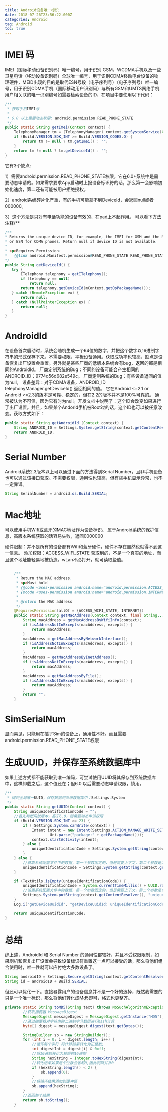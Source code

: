 ```yaml
---
title: Android设备唯一标识
date: 2018-07-26T23:56:22.000Z
categories: Android
tag: Android
toc: true
---
```


# IMEI 码
IMEI（国际移动设备识别码）唯一编号，用于识别 GSM，WCDMA手机以及一些卫星电话（移动设备识别码）全球唯一编号，用于识别CDMA移动电台设备的物理硬件，MEID出现的目的是取代ESN号段（电子序列号）（电子序列号）唯一编号，用于识别CDMA手机（国际移动用户识别码）与所有GSM和UMTS网络手机用户相关联的唯一识别编号如需要检索设备的ID，在项目中要使用以下代码：

```java
/**
 * 获取手机IMEI号
 *
 * 6.0 以上需要动态权限: android.permission.READ_PHONE_STATE
 */
public static String getImei(Context context) {
    TelephonyManager tm = (TelephonyManager) context.getSystemService(Context.TELEPHONY_SERVICE);
    if (Build.VERSION.SDK_INT >= Build.VERSION_CODES.O) {
        return tm != null ? tm.getImei() : "";
    }
    return tm != null ? tm.getDeviceId() : "";
}
```
它有3个缺点:

1）需要android.permission.READ_PHONE_STATE权限，它在6.0+系统中是需要动态申请的。如果需求要求App启动时上报设备标识符的话，那么第一会影响初始化速度，第二还有可能被用户拒绝授权。

2）android系统碎片化严重，有的手机可能拿不到DeviceId，会返回null或者000000。

3）这个方法是只对有电话功能的设备有效的，在pad上不起作用。 可以看下方法注释/**

```java
/**
* Returns the unique device ID, for example, the IMEI for GSM and the MEID
* or ESN for CDMA phones. Return null if device ID is not available.
*
* <p>Requires Permission:
*   {@link android.Manifest.permission#READ_PHONE_STATE READ_PHONE_STATE}
*/
public String getDeviceId() {
   try {
       ITelephony telephony = getITelephony();
       if (telephony == null)
           return null;
       return telephony.getDeviceId(mContext.getOpPackageName());
   } catch (RemoteException ex) {
       return null;
   } catch (NullPointerException ex) {
       return null;
   }
}
```

# AndroidId

在设备首次启动时，系统会随机生成一个64位的数字，并把这个数字以16进制字符串的形式保存下来。不需要权限，平板设备通用。获取成功率也较高，缺点是设备恢复出厂设置会重置。另外就是某些厂商的低版本系统会有bug，返回的都是相同的AndroidId。
厂商定制系统的Bug：不同的设备可能会产生相同的ANDROID_ID：9774d56d682e549c。
厂商定制系统的Bug：有些设备返回的值为null。
设备差异：对于CDMA设备，ANDROID_ID telephonyManager.getDeviceId() 返回相同的值。
它在Android <=2.1 or Android >=2.3的版本是可靠、稳定的，但在2.2的版本并不是100%可靠的。
通常被认为不可信，因为它有时为null。开发文档中说明了：这个ID会改变如果进行了出厂设置。并且，如果某个Andorid手机被Root过的话，这个ID也可以被任意改变。获取方式如下：

```java
public static String getAndroidId (Context context) {
    String ANDROID_ID = Settings.System.getString(context.getContentResolver(), Settings.System.ANDROID_ID);
    return ANDROID_ID;
}
```

# Serial Number
Android系统2.3版本以上可以通过下面的方法得到Serial Number，且非手机设备也可以通过该接口获取。不需要权限，通用性也较高，但有些手机显示异常，也不一定靠谱。
```java
String SerialNumber = android.os.Build.SERIAL;
```


# Mac地址

可以使用手机Wifi或蓝牙的MAC地址作为设备标识。
属于Android系统的保护信息，高版本系统获取的话容易失败，返回0000000

硬件限制：并不是所有的设备都有Wifi和蓝牙硬件，硬件不存在自然也就得不到这一信息。
添加权限：ACCESS_WIFI_STATE
获取到的，不是一个真实的地址，而且这个地址能轻易地被伪造。wLan不必打开，就可读取些值。

```java

    /**
     * Return the MAC address.
     * <p>Must hold
     * {@code <uses-permission android:name="android.permission.ACCESS_WIFI_STATE" />},
     * {@code <uses-permission android:name="android.permission.INTERNET" />}</p>
     *
     * @return the MAC address
     */
    @RequiresPermission(allOf = {ACCESS_WIFI_STATE, INTERNET})
    public static String getMacAddress(Context context, final String... excepts) {
        String macAddress = getMacAddressByWifiInfo(context);
        if (isAddressNotInExcepts(macAddress, excepts)) {
            return macAddress;
        }
        macAddress = getMacAddressByNetworkInterface();
        if (isAddressNotInExcepts(macAddress, excepts)) {
            return macAddress;
        }
        macAddress = getMacAddressByInetAddress();
        if (isAddressNotInExcepts(macAddress, excepts)) {
            return macAddress;
        }
        macAddress = getMacAddressByFile();
        if (isAddressNotInExcepts(macAddress, excepts)) {
            return macAddress;
        }
        return "";
    }

```

# SimSerialNum

显而易见，只能用在插了Sim的设备上，通用性不好。而且需要android.permission.READ_PHONE_STATE权限

# 生成UUID，并保存至系统数据库中

如果上述方式都不能获取到唯一编码，可尝试使用UUID将其保存到系统数据库中，这样卸载之后，这个值还在；但6.0 以后需要动态申请权限，慎用。

```java
/**
 * 得到全局唯一UUID，保存数据到系统数据库中：Settings.System
 */
public static String getUUID(Context context) {
    String uniqueIdentificationCode = "";
    //首先判断系统版本，高于6.0，则需要动态申请权限
    if (Build.VERSION.SDK_INT >= 23) {
        if (!Settings.System.canWrite(context)) {
            Intent intent = new Intent(Settings.ACTION_MANAGE_WRITE_SETTINGS,
                    Uri.parse("package:" + getPackageName()));
            context.startActivity(intent);
        } else {
            uniqueIdentificationCode = Settings.System.getString(context.getContentResolver(), "uniqueIdentificationCode");
        }
    } else {
        //获取系统配置文件中的数据，第一个参数固定的，但是需要上下文，第二个参数是之前保存的Key，第三个参数表示如果没有这个key的情况的默认值
        uniqueIdentificationCode = Settings.System.getString(context.getContentResolver(), "uniqueIdentificationCode");
    }

    if (TextUtils.isEmpty(uniqueIdentificationCode)) {
        uniqueIdentificationCode = System.currentTimeMillis() + UUID.randomUUID().toString().substring(20).replace("-", "");
        //设置系统配置文件中的数据，第一个参数固定的，但是需要上下文，第二个参数是保存的Key，第三个参数是保存的value
        Settings.System.putString(context.getContentResolver(), "uniqueIdentificationCode", uniqueIdentificationCode);
    }
    Log.i("getDeviceUuidId", "getDeviceUuidId: uniqueIdentificationCode = " + uniqueIdentificationCode);

    return uniqueIdentificationCode;
}

```

# 总结
综上述，AndroidId 和 Serial Number 的通用性都较好，并且不受权限限制，如果刷机和恢复出厂设置会导致设备标识符重置这一点可以接受的话，那么将他们组合使用时，唯一性就可以应付绝大多数设备了。

```java
String androidID = Settings.Secure.getString(context.getContentResolver(), Settings.Secure.ANDROID_ID);
String id = androidID + Build.SERIAL;
```

但还可以优化一下。直接暴露用户的设备信息并不是一个好的选择，既然我需要的只是一个唯一标识，那么将他们转化成Md5即可，格式也更整齐。

```java
private static String toMD5(String text) throws NoSuchAlgorithmException {
        //获取摘要器 MessageDigest
        MessageDigest messageDigest = MessageDigest.getInstance("MD5");
        //通过摘要器对字符串的二进制字节数组进行hash计算
        byte[] digest = messageDigest.digest(text.getBytes());

        StringBuilder sb = new StringBuilder();
        for (int i = 0; i < digest.length; i++) {
            //循环每个字符 将计算结果转化为正整数;
            int digestInt = digest[i] & 0xff;
            //将10进制转化为较短的16进制
            String hexString = Integer.toHexString(digestInt);
            //转化结果如果是个位数会省略0,因此判断并补0
            if (hexString.length() < 2) {
                sb.append(0);
            }
            //将循环结果添加到缓冲区
            sb.append(hexString);
        }
        //返回整个结果
        return sb.toString();
    }
```
